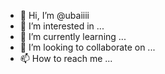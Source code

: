- 👋 Hi, I’m @ubaiiii
- 👀 I’m interested in ...
- 🌱 I’m currently learning ...
- 💞️ I’m looking to collaborate on ...
- 📫 How to reach me ...

<!---
ubaiiii/ubaiiii is a ✨ special ✨ repository because its `README.md` (this file) appears on your GitHub profile.
You can click the Preview link to take a look at your changes.
--->
